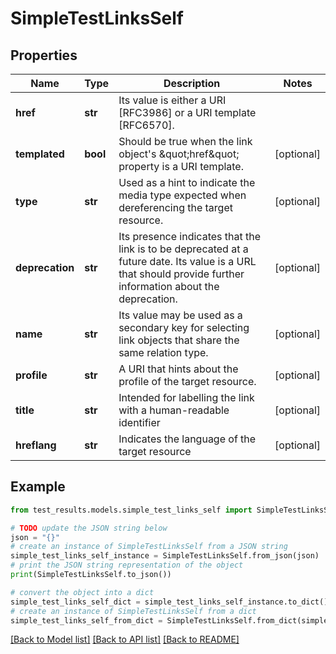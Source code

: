 # SimpleTestLinksSelf


## Properties

Name | Type | Description | Notes
------------ | ------------- | ------------- | -------------
**href** | **str** | Its value is either a URI [RFC3986] or a URI template [RFC6570]. | 
**templated** | **bool** | Should be true when the link object&#39;s \&quot;href\&quot; property is a URI template. | [optional] 
**type** | **str** | Used as a hint to indicate the media type expected when dereferencing the target resource. | [optional] 
**deprecation** | **str** | Its presence indicates that the link is to be deprecated at a future date. Its value is a URL that should provide further information about the deprecation. | [optional] 
**name** | **str** | Its value may be used as a secondary key for selecting link objects that share the same relation type. | [optional] 
**profile** | **str** | A URI that hints about the profile of the target resource. | [optional] 
**title** | **str** | Intended for labelling the link with a human-readable identifier | [optional] 
**hreflang** | **str** | Indicates the language of the target resource | [optional] 

## Example

```python
from test_results.models.simple_test_links_self import SimpleTestLinksSelf

# TODO update the JSON string below
json = "{}"
# create an instance of SimpleTestLinksSelf from a JSON string
simple_test_links_self_instance = SimpleTestLinksSelf.from_json(json)
# print the JSON string representation of the object
print(SimpleTestLinksSelf.to_json())

# convert the object into a dict
simple_test_links_self_dict = simple_test_links_self_instance.to_dict()
# create an instance of SimpleTestLinksSelf from a dict
simple_test_links_self_from_dict = SimpleTestLinksSelf.from_dict(simple_test_links_self_dict)
```
[[Back to Model list]](../README.md#documentation-for-models) [[Back to API list]](../README.md#documentation-for-api-endpoints) [[Back to README]](../README.md)


